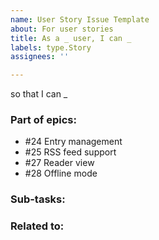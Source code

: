 ```yaml
---
name: User Story Issue Template
about: For user stories
title: As a _ user, I can _
labels: type.Story
assignees: ''

---
```


so that I can _

### Part of epics:
- #24 Entry management
- #25 RSS feed support
- #27 Reader view
- #28 Offline mode
<remove as needed>

### Sub-tasks:

### Related to:

